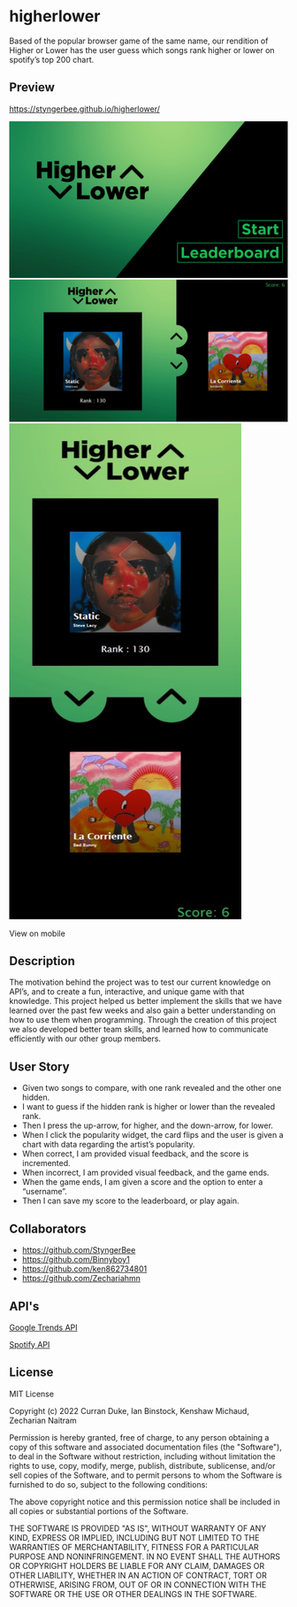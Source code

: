 # higherlower
Based of the popular browser game of the same name, our rendition of Higher or Lower has the user guess which songs rank higher or lower on spotify’s top 200 chart.

## Preview

https://styngerbee.github.io/higherlower/

<img src="./assets/images/Higher_Lower_Start.png">

<img src="./assets/images/higher-lower-desktop.jpeg">

<img src="./assets/images/higher-lower-mobile.jpeg" width="420" height="896">

View on mobile

## Description

The motivation behind the project was to test our current knowledge on API’s, and to create a fun, interactive, and unique game with that knowledge. This project helped us better implement the skills that we have learned over the past few weeks and also gain a better understanding on how to use them when programming. Through the creation of this project we also developed better team skills, and learned how to communicate efficiently with our other group members.


## User Story

- Given two songs to compare, with one rank revealed and the other one hidden.
- I want to guess if the hidden rank is higher or lower than the revealed rank.
- Then I press the up-arrow, for higher, and the down-arrow, for lower.
- When I click the popularity widget, the card flips and the user is given a chart with data regarding the artist’s popularity.
- When correct, I am provided visual feedback, and the score is incremented.
- When incorrect, I am provided visual feedback, and the game ends.
- When the game ends, I am given a score and the option to enter a “username”.
- Then I can save my score to the leaderboard, or play again. 


## Collaborators
- https://github.com/StyngerBee
- https://github.com/Binnyboy1
- https://github.com/ken862734801
- https://github.com/Zechariahmn

## API's 
[Google Trends API](https://www.npmjs.com/package/google-trends-api)

[Spotify API](https://rapidapi.com/airaudoeduardo/api/spotify81)


## License 
MIT License

Copyright (c) 2022 Curran Duke, Ian Binstock, Kenshaw Michaud, Zecharian Naitram

Permission is hereby granted, free of charge, to any person obtaining a copy
of this software and associated documentation files (the "Software"), to deal
in the Software without restriction, including without limitation the rights
to use, copy, modify, merge, publish, distribute, sublicense, and/or sell
copies of the Software, and to permit persons to whom the Software is
furnished to do so, subject to the following conditions:

The above copyright notice and this permission notice shall be included in all
copies or substantial portions of the Software.

THE SOFTWARE IS PROVIDED "AS IS", WITHOUT WARRANTY OF ANY KIND, EXPRESS OR
IMPLIED, INCLUDING BUT NOT LIMITED TO THE WARRANTIES OF MERCHANTABILITY,
FITNESS FOR A PARTICULAR PURPOSE AND NONINFRINGEMENT. IN NO EVENT SHALL THE
AUTHORS OR COPYRIGHT HOLDERS BE LIABLE FOR ANY CLAIM, DAMAGES OR OTHER
LIABILITY, WHETHER IN AN ACTION OF CONTRACT, TORT OR OTHERWISE, ARISING FROM,
OUT OF OR IN CONNECTION WITH THE SOFTWARE OR THE USE OR OTHER DEALINGS IN THE
SOFTWARE.
